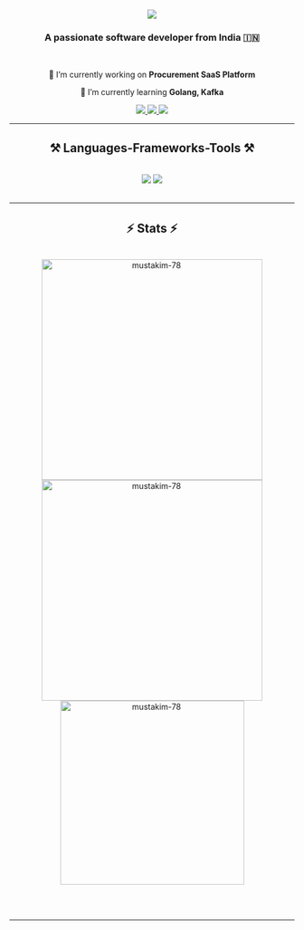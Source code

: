 <h1 align="center">
    <img src="https://readme-typing-svg.herokuapp.com/?font=Righteous&size=35&center=true&vCenter=true&width=500&height=70&duration=4000&lines=Hi+There!+👋;+I'm+Mustakim+Godil!;" />
</h1>

<h3 align="center">A passionate software developer from India 🇮🇳</h3>

<br/>

<div align="center">
 
 🔭 I’m currently working on **Procurement SaaS Platform**
 
 🌱 I’m currently learning **Golang, Kafka**

 </div>
 
<div align="center"> 
  <a href="mailto:mustakimgodil23@gmail.com">
    <img src="https://img.shields.io/badge/Gmail-333333?style=for-the-badge&logo=gmail&logoColor=red" />
  </a>
  <a href="https://linkedin.com/in/mustakim-godil-99b09b158" target="_blank">
    <img src="https://img.shields.io/badge/LinkedIn-0077B5?style=for-the-badge&logo=linkedin&logoColor=white" target="_blank" />
  </a>
  <a href="https://mustakim-78.github.io" target="_blank">
     <img src="https://img.shields.io/badge/Portfolio-FF5722?style=for-the-badge&logo=todoist&logoColor=white" target="_blank" /> <!-- sqlite, safari, google-chrome are other good icon options -->
  </a>
</div>

 <hr/>
 
<h2 align="center">⚒️ Languages-Frameworks-Tools ⚒️</h2>
<br/>
<div align="center">
    <img src="https://skillicons.dev/icons?i=react,bootstrap,html,css,vscode,github,git" />
    <img src="https://skillicons.dev/icons?i=nodejs,python,javascript,typescript,express,mongodb,c,java,mysql,dynamodb,aws" /><br>
</div>

<br/>
<hr/>


<h2 align="center">⚡ Stats ⚡</h2>
<br>
<div align=center>
  <img width=390 src="https://github-readme-streak-stats.herokuapp.com/?user=mustakim-78&" alt="mustakim-78""/>
  <img width=390 src="https://github-readme-stats.vercel.app/api?username=mustakim-78&show_icons=true&locale=en" alt="mustakim-78"" />
  <br/>
  <img width=325 align="center" src="https://github-readme-stats.vercel.app/api/top-langs?username=mustakim-78&show_icons=true&locale=en&layout=compact" alt="mustakim-78" />
</div>

<br/><br/>

<hr/>

<br/>
